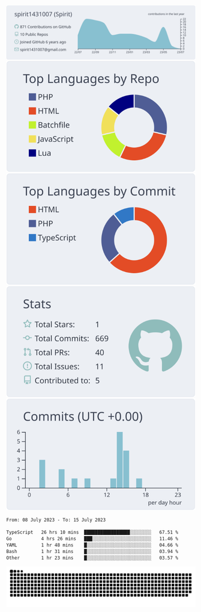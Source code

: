 [![](https://raw.githubusercontent.com/spirit1431007/spirit1431007/master/profile-summary-card-output/nord_bright/0-profile-details.svg)](https://git.io/spiritx)
[![](https://raw.githubusercontent.com/spirit1431007/spirit1431007/master/profile-summary-card-output/nord_bright/1-repos-per-language.svg)](https://git.io/spiritx) [![](https://raw.githubusercontent.com/spirit1431007/spirit1431007/master/profile-summary-card-output/nord_bright/2-most-commit-language.svg)](https://git.io/spiritx)
[![](https://raw.githubusercontent.com/spirit1431007/spirit1431007/master/profile-summary-card-output/nord_bright/3-stats.svg)](https://git.io/spiritx) [![](https://raw.githubusercontent.com/spirit1431007/spirit1431007/master/profile-summary-card-output/nord_bright/4-productive-time.svg)](https://git.io/spiritx)

<!--START_SECTION:waka-->

```txt
From: 08 July 2023 - To: 15 July 2023

TypeScript   26 hrs 10 mins  █████████████████░░░░░░░░   67.51 %
Go           4 hrs 26 mins   ███░░░░░░░░░░░░░░░░░░░░░░   11.46 %
YAML         1 hr 48 mins    █░░░░░░░░░░░░░░░░░░░░░░░░   04.66 %
Bash         1 hr 31 mins    █░░░░░░░░░░░░░░░░░░░░░░░░   03.94 %
Other        1 hr 23 mins    █░░░░░░░░░░░░░░░░░░░░░░░░   03.57 %
```

<!--END_SECTION:waka-->

![contribution](https://github.com/spirit1431007/spirit1431007/blob/output/github-contribution-grid-snake.svg)
